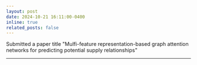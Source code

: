 ```yaml
---
layout: post
date: 2024-10-21 16:11:00-0400
inline: true
related_posts: false
---
```

Submitted a paper title "Mulfi-feature representation-based graph attention networks for predicting potential supply relationships"


---
